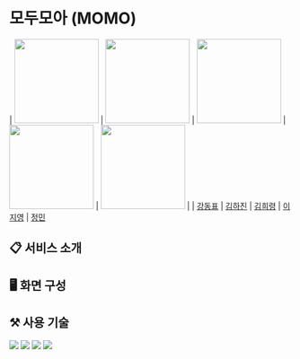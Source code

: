# 모두모아 (MOMO)

| <a href="https://github.com/97Kzone"><img src="https://avatars.githubusercontent.com/u/76652908?v=4" width="150px"></a> | <a href="https://github.com/hajin618"><img src="https://avatars.githubusercontent.com/u/88872527?v=4?v=4?v=4" width="150px"></a> | <a href="https://github.com/heuirr22"><img src="https://avatars.githubusercontent.com/u/90780022?v=4?v=4?v=4" width="150px"></a> |  <a href="https://github.com/xkagja2006"><img src="https://avatars.githubusercontent.com/u/28944196?v=4?v=4" width="150px"></a> |  <a href="https://github.com/JeongMiiiin"><img src="https://avatars.githubusercontent.com/u/112797177?v=4?v=4?v=4" width="150px"></a> |
| [강동표](https://github.com/97Kzone) | [김하진](https://github.com/hajin618) | [김희령](https://github.com/heuirr22) | [이지영](https://github.com/xkagja2006) | [정민](https://github.com/JeongMiiiin) 

## 📋 서비스 소개

## 🖥️ 화면 구성

## ⚒️ 사용 기술
<img src="https://img.shields.io/badge/spring-6DB33F?style=for-the-badge&logo=Spring&logoColor=white">&nbsp;<img src="https://img.shields.io/badge/Vue-4FC08D?style=for-the-badge&logo=Vue.js&logoColor=white">&nbsp;<img src="https://img.shields.io/badge/MySQL-4479A1?style=for-the-badge&logo=MySql&logoColor=white">&nbsp;<img src="https://img.shields.io/badge/amazon S3-569A31?style=for-the-badge&logo=amazons3&logoColor=white">
